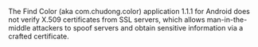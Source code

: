 The Find Color (aka com.chudong.color) application 1.1.1 for Android does not verify X.509 certificates from SSL servers, which allows man-in-the-middle attackers to spoof servers and obtain sensitive information via a crafted certificate.